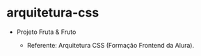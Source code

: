 # arquitetura-css
- Projeto Fruta & Fruto

    - Referente: Arquitetura CSS (Formação Frontend da Alura). 

